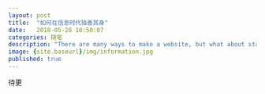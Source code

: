 ```yaml
---
layout: post
title:  "如何在信息时代独善其身"
date:   2018-05-28 10:50:07
categories: 随笔
description: "There are many ways to make a website, but what about static site generators"
image: {site.baseurl}/img/information.jpg
published: true
---
```


待更

